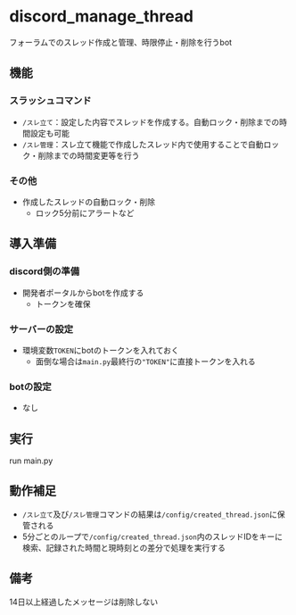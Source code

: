 # discord_manage_thread
フォーラムでのスレッド作成と管理、時限停止・削除を行うbot

## 機能
### スラッシュコマンド
- `/スレ立て`：設定した内容でスレッドを作成する。自動ロック・削除までの時間設定も可能
- `/スレ管理`：スレ立て機能で作成したスレッド内で使用することで自動ロック・削除までの時間変更等を行う
### その他
- 作成したスレッドの自動ロック・削除
  - ロック5分前にアラートなど

## 導入準備
### discord側の準備
- 開発者ポータルからbotを作成する
  - トークンを確保
### サーバーの設定
- 環境変数`TOKEN`にbotのトークンを入れておく
  - 面倒な場合は`main.py`最終行の`"TOKEN"`に直接トークンを入れる
### botの設定
- なし

## 実行
run main.py

## 動作補足
- `/スレ立て`及び`/スレ管理`コマンドの結果は`/config/created_thread.json`に保管される
- 5分ごとのループで`/config/created_thread.json`内のスレッドIDをキーに検索、記録された時間と現時刻との差分で処理を実行する

## 備考
14日以上経過したメッセージは削除しない
